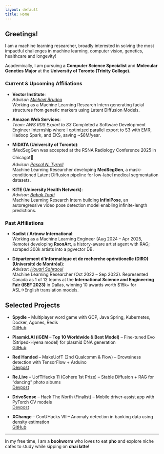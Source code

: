 ```yaml
---
layout: default
title: Home
---
```


## Greetings!

I am a machine learning researcher, broadly interested in solving the most impactful challenges in machine learning, computer vision, genetics, healthcare and longevity! 

Academically, I am pursuing a **Computer Science Specialist** and **Molecular Genetics Major** at the **University of Toronto (Trinity College)**.  

### Current & Upcoming Affiliations

- **Vector Institute**:  
  *Advisor: [Michael Brudno](https://vectorinstitute.ai/team/michael-brudno/)*  
  Working as a Machine Learning Research Intern generating facial structures from genetic markers using Latent Diffusion Models.  

- **Amazon Web Services**:  
  *Team:  AWS RDS Export to S3*
  Completed a Software Development Engineer Internship where I optimized parallel export to S3 with EMR, Hadoop Spark, and EKS, saving ~$8M/year.  

- **MiDATA (University of Toronto)**:  
  ❗MedSegGen was accepted at the RSNA Radiology Conference 2025 in Chicago❗🥳  
  *Advisor: [Pascal N. Tyrrell](https://www.tyrrell4innovation.ca/)*  
  Machine Learning Researcher developing **MedSegGen**, a mask-conditioned Latent Diffusion pipeline for low-label medical segmentation datasets.  

- **KITE (University Health Network)**:  
  *Advisor: [Babak Taati](https://vectorinstitute.ai/team/babak-taati/)*  
  Machine Learning Research Intern building **InfiniPose**, an autoregressive video pose detection model enabling infinite-length predictions.  


### Past Affiliations

- **Kadist / Artnow International**:  
  Working as a Machine Learning Engineer (Aug 2024 – Apr 2025, Remote) developing **RsonArt**, a history-aware artist agent with RAG; scraped 300k artists into a pgvector DB.

- **Département d'informatique et de recherche opérationelle (DIRO) (Université de Montréal)**:  
  *Advisor: [Houari Sahraoui](https://www.iro.umontreal.ca/~sahraouh/index_eng.html)*  
  Machine Learning Researcher (Oct 2022 – Sep 2023). Represented Canada as 1 of 12 teams at the **International Science and Engineering Fair (ISEF 2023)** in Dallas, winning 10 awards worth $15k+ for ASL→English translation models.  


## Selected Projects

- **Spydle** – Multiplayer word game with GCP, Java Spring, Kubernetes, Docker, Agones, Redis  
  [GitHub](https://github.com/FiveTotallySpies/Spydle)

- **Plasmid.AI (iGEM – Top 10 Worldwide & Best Model)** – Fine-tuned Evo (Striped-Hyena model) for plasmid DNA generation  
  [GitHub](https://github.com/igem-toronto/plasmidai)

- **Red Handed** – MakeUofT (2nd Qualcomm & Flow) – Drowsiness detection with TensorFlow + Arduino  
  [Devpost](https://devpost.com/software/red-handed)

- **Re.Live** – UofTHacks 11 (Cohere 1st Prize) – Stable Diffusion + RAG for “dancing” photo albums  
  [Devpost](https://devpost.com/software/retro-act)

- **DriveSense** – Hack The North (Finalist) – Mobile driver-assist app with PyTorch CV models  
  [Devpost](https://devpost.com/software/drive-sense)

- **XChange** – ConUHacks VII – Anomaly detection in banking data using density estimation  
  [GitHub](https://github.com/xinlei55555/CONUHACKSVII)

---
In my free time, I am a **bookworm** who loves to eat **pho** and explore niche cafes to study while sipping on **chai latte**!